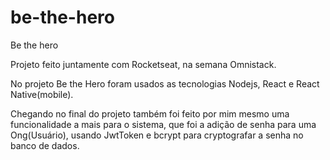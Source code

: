 # be-the-hero
Be the hero

Projeto feito juntamente com Rocketseat, na semana Omnistack.

No projeto Be the Hero foram usados as tecnologias Nodejs, React e React Native(mobile).

Chegando no final do projeto também foi feito por mim mesmo uma funcionalidade a mais para o sistema, que foi a adição de senha para uma Ong(Usuário),
usando JwtToken e bcrypt para cryptografar a senha no banco de dados.


